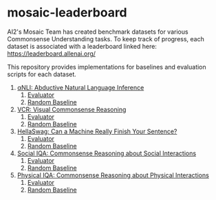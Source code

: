 # mosaic-leaderboard

AI2's Mosaic Team has created benchmark datasets for various Commonsense Understanding tasks. To keep track of progress, each dataset is associated with a leaderboard linked here: https://leaderboard.allenai.org/

This repository provides implementations for baselines and evaluation scripts for each dataset. 

1. [αNLI: Abductive Natural Language Inference](https://github.com/allenai/mosaic-leaderboard/tree/master/anli)
    1. [Evaluator](https://github.com/allenai/mosaic-leaderboard/tree/master/anli/evaluator)
    1. [Random Baseline](https://github.com/allenai/mosaic-leaderboard/tree/master/anli/baselines/random-baseline)
1. [VCR: Visual Commonsense Reasoning](https://github.com/allenai/mosaic-leaderboard/tree/master/vcr)
    1. [Evaluator](https://github.com/allenai/mosaic-leaderboard/tree/master/vcr/evaluator)
    1. [Random Baseline](https://github.com/allenai/mosaic-leaderboard/tree/master/vcr/baselines/random-baseline)
1. [HellaSwag: Can a Machine Really Finish Your Sentence?](https://github.com/allenai/mosaic-leaderboard/tree/master/hellaswag)
    1. [Evaluator](https://github.com/allenai/mosaic-leaderboard/tree/master/hellaswag/evaluator)
    1. [Random Baseline](https://github.com/allenai/mosaic-leaderboard/tree/master/hellaswag/random-baseline)
1. [Social IQA: Commonsense Reasoning about Social Interactions](https://github.com/allenai/mosaic-leaderboard/tree/master/socialiqa)
    1. [Evaluator](https://github.com/allenai/mosaic-leaderboard/tree/master/socialiqa/evaluator)
    1. [Random Baseline](https://github.com/allenai/mosaic-leaderboard/tree/master/socialiqa/random-baseline)
1. [Physical IQA: Commonsense Reasoning about Physical Interactions](https://github.com/allenai/mosaic-leaderboard/tree/master/physicaliqa)
    1. [Evaluator](https://github.com/allenai/mosaic-leaderboard/tree/master/physicaliqa/evaluator)
    1. [Random Baseline](https://github.com/allenai/mosaic-leaderboard/tree/master/physicaliqa/random-baseline)
